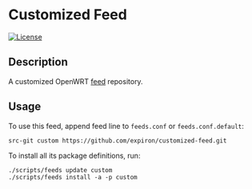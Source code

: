 # Customized Feed
[![License](https://img.shields.io/badge/License-GPL--3.0-brightgreen.svg?style=flat-square)](https://opensource.org/licenses/GPL-3.0)
## Description
A customized OpenWRT [feed](https://openwrt.org/docs/guide-developer/feeds) repository.

## Usage
To use this feed, append feed line to `feeds.conf` or `feeds.conf.default`:
```
src-git custom https://github.com/expiron/customized-feed.git
```
To install all its package definitions, run:
```
./scripts/feeds update custom
./scripts/feeds install -a -p custom
```
